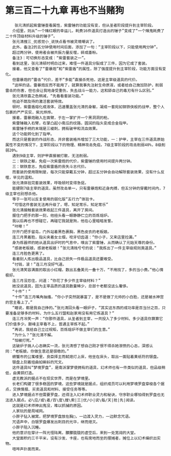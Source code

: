 # 第三百二十九章 再也不当赌狗
        张元清抓起紫雷锤查看属性，紫雷锤的功能没有变，但从圣者阶段提升到主宰阶段。
       介绍里，则从“一个赌红眼的幸运儿，耗费16件道具打造出的锤子”变成了“一个赌鬼耗费了二十件顶级材料升级的锤子”。
       张元清搜三_优感觉小_说快点看书被灵境嘲讽了。
       此外，备注2的五分钟使用时间后面，添加了一句：“主宰阶段以下，只能使用两分钟”。
       超过两分钟，使用者会被共振力量反噬，碎成齑粉。
       备注3：可切换形态变成：“紫雷套装之一”。
       看到这里，张元清顿时明白过来，难怪一件道具分裂成了三件，因为它成了套装。
       接着，他又查看了“雷暴炮”和“紫雷盾”的属性，除了强度提升到主宰阶段，功能方面没有变化。
       但雷暴炮的“雷击”代价，差不“多能”直接杀死他，这是主宰级道具的代价。
       “这样的话，雷暴炮反而不能用了，就算我事先注射生命原液，或者给自己施加防护，削弱雷击的伤害，但也会让我地身受重伤，失去战斗一能力，这和舔自己的毒刃有什么区别。”
       张元清欣喜之色稍减，“先看看套装功能。”
       他迫不朗及待的激活套装特效。
       顿时，紫雷盾熔化成液体，迅速覆盖张元清的身躯，凝成一套宛如钢铁侠般的战甲，整个人包裹的严严实实，紫光烨烨。
       接着，雷暴炮融入左面臂，于左一掌扩开一个黑洞洞的枪。
       紫雷锤融入右臂，右掌凸起小南瓜的纹路，圆润的指头变成合金指甲。
       紫雷锤手柄的末端是三棱刺，拥有破甲和流血效果。
       这个功能转化到了指甲。
       而这只是套装的作战形态，并非套装格外增加了三大功能，一：护甲，主宰在三件道具原始属性不变的情况下，主宰阶段以下的物理、精神攻击免疫。7级主宰阶段的攻击削弱40%，8级削弱20%。
       遇到9级主宰，则护甲直接被打散，无法削弱。
       二：钢铁之躯，免疫一次紫雷炮的代价，紫雷锤的使用时间提升两分钟。
       三：钢铁意志，免疫紫雷盾的丧失斗志代价。
       而套装的使用限制是，每次只能穿戴五分钟，超过五分钟会自动解除套装效果，没有什么反噬，罕见的温和。
       张元清体验完套装效果，呼吸顿时变得急促。
       能硬刚7级主宰的道具，虽然攻击单一，只有雷暴炮和近身肉搏，但五分钟的穿戴时间内，7级主宰也别想杀他。
       等于一张可以反复使用的弱化版“五行力”体验卡。
       “可惜这件套装无法再升级了，嗯，知足常乐，知足常乐”
       张元清接触套装效果收起三件道具，离开了房间。
       握住门把手的那一刻，他扭头看一眼静静伫立的百炼熔炉。
       我以后再也不想碰它，再碰它我就是狗，他在心里暗暗发誓。
       “咔嚓！”
       拧开门把手留岛，门外站着黑色裹胸，黑色皮衣的老板娘。
       连三月黑着脸，指尖夹着女士烟，咬牙切齿道：“你小子，又来店里捡漏。”
       身为炼器师的她从道具出炉时的气息中，嗅出了紫雷锤，从而确认了元始天尊的身份。
       “感谢老板娘，感谢老板娘！”张元清贱兮兮的说：“我炼出了一件主宰级规则类道具。”
       连三月脸色更黑了。
       看着别人炼出极品道具，比自己损失一件极品道具还要难受。
       “付钱，滚！”连三月没好气道。
       张元清笑容满面的取出小红帽，数出五叠美元一叠十万，“不用找了，多的当小费。”他心情极好。
       连三月没忍住，问道：“你花了多少件主宰级材料？”
       她没说道具，因为主宰品质的道具数量稀少，总部十老都没这么奢侈。
       “十件”！”
       “十件”连三月嘴角抽搐，“你小子突然就暴富了，是不是做了元帅的小白脸，还是被水神宫的宫主看上了。”
       “瞎说，都是我自己挣的。”张元清回头看一眼炉子，“其实这东西的成功率是百当分之百，只要准备足够多的材料，为什么五行盟和赵家用没有用它炼道具？”
       连三月冷笑一声：“你那件道具，从圣者到主宰，一共投入了多少材料、多少道具你算算它们价值多少。巅峰主宰看不上，普通主宰炼不起。”
       “再说，我给自己立过规矩，百炼熔炉不做主宰们的生意。”
       “为什么？“张元清不解。
       “怕被打死。”
       这破炉子搞人心态确实一流，张元清想了想自己刚才恨不得杀她泄愤的心态，深感认同：“老板娘，你做生意还是很稳的。”
       螃蟹市的公寓楼里，良臣择主而弑熄灯上床，他坐在床头，取出一面贴着黄纸符的银盘。
       银盘上刻着扭曲如蝌蚪的咒文。
       这件道具叫“梦境罗盘”，是南派掌梦使拥有的道具，幻术师也有一件类似的道具，但品级稍低，由黄铜打造。
       虚无教派的据点不在现实世界，而是在梦境里。
       长老们构建了很多稳固的梦境，这些梦境就是据点，组织成员可以利用梦境罗盘穿梭各个据点，交换情报、买卖道具和材料、接受任务等等。
       进入梦境据点不但需要罗盘，还得注入幻术师职业灵力和秘诀，守序职业哪怕得到罗盘也无法进入据点。必\应/或\者/百\度\搜\索|三|优/小|说\每/天|抢|先|阅读。
       这就是幻术师神出鬼没，难以抓捕的原因。
       人家玩的是局域网。
       小胖子钻入被窝，把梦境罗盘放在胸□，一边渡入灵力，一边默念咒语。
       咒语声中，白银罗盘爆发出刺目的光华，继而熄灭。
       小胖子陷入沉睡。
       他的意识在穿计一阵光怪陆离，朦朦胧胧的虚空后，来到一处宽阔的大堂。
       大堂面积约三千平米，设有沙发、卡座，也有席地而坐的摆摊者，摊位上以幻术编织出实物。
       喧哗声扑面而来。